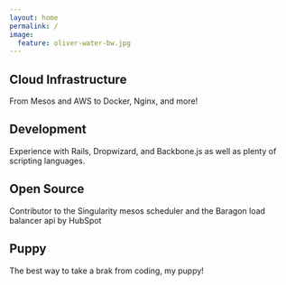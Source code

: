 ```yaml
---
layout: home
permalink: /
image:
  feature: oliver-water-bw.jpg
---
```


<div class="tiles">

<div class="tile">
  <h2 class="post-title">Cloud Infrastructure</h2>
  <p class="post-excerpt">From Mesos and AWS to Docker, Nginx, and more!</p>
</div><!-- /.tile -->

<div class="tile">
  <h2 class="post-title">Development</h2>
  <p class="post-excerpt">Experience with Rails, Dropwizard, and Backbone.js as well as plenty of scripting languages.</p>
</div><!-- /.tile -->

<div class="tile">
  <h2 class="post-title">Open Source</h2>
  <p class="post-excerpt">Contributor to the Singularity mesos scheduler and the Baragon load balancer api by HubSpot</p>
</div><!-- /.tile -->

<div class="tile">
  <h2 class="post-title">Puppy</h2>
  <p class="post-excerpt">The best way to take a brak from coding, my puppy!</p>
</div><!-- /.tile -->

</div><!-- /.tiles -->